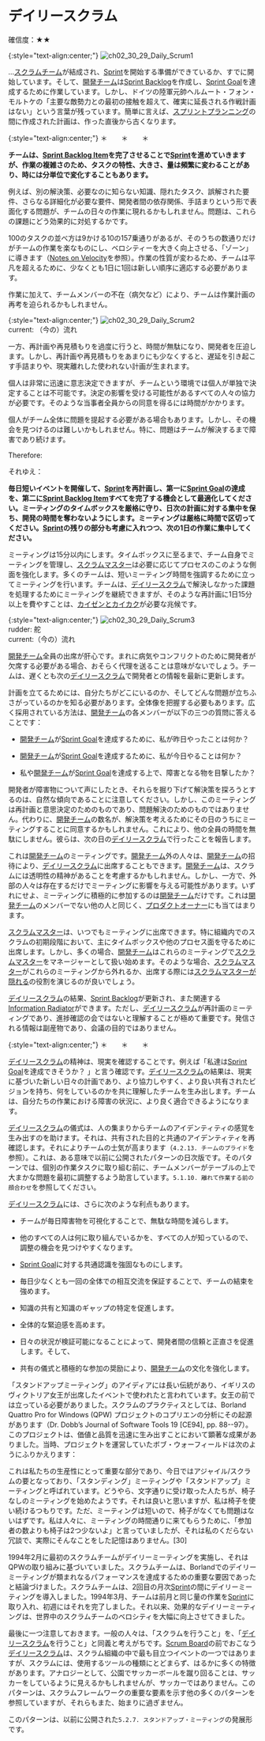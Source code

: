 # デイリースクラム

確信度：★★

{:style="text-align:center;"}
![ch02_30_29_Daily_Scrum1](Images/ch02_30_29_Daily_Scrum1.png)

...[スクラムチーム](ch02_07_7_Scrum_Team.md)が結成され、[Sprint](https://sites.google.com/a/scrumplop.org/published-patterns/value-stream/sprint)​を開始する準備ができているか、すでに開始しています。そして、[開発チーム](ch02_14_14_Development_Team.md)​は[Sprint Backlog](https://sites.google.com/a/scrumplop.org/published-patterns/value-stream/sprint-backlog)​を作成し、[Sprint Goal](https://sites.google.com/a/scrumplop.org/published-patterns/value-stream/sprint-goal)​を達成するために作業しています。しかし、ドイツの陸軍元帥ヘルムート・フォン・モルトケの「主要な敵勢力との最初の接触を超えて、確実に延長される作戦計画はない」という言葉が残っています。簡単に言えば、[スプリントプランニング](ch02_25_24_Sprint_Planning.md)​の間に作成された計画は、作った直後から古くなります。

{:style="text-align:center;"}
＊　　＊　　＊

**チームは、​[Sprint Backlog Item](https://sites.google.com/a/scrumplop.org/published-patterns/value-stream/sprint-backlog/sprint-backlog-item)を完了させることで[Sprint](https://sites.google.com/a/scrumplop.org/published-patterns/value-stream/sprint)を進めていきますが、作業の複雑さのため、タスクの特性、大きさ、量は頻繁に変わることがあり、時には分単位で変化することもあります。**

例えば、別の解決策、必要なのに知らない知識、隠れたタスク、誤解された要件、さらなる詳細化が必要な要件、開発者間の依存関係、手詰まりという形で表面化する問題が、チームの日々の作業に現れるかもしれません。問題は、これらの課題にどう効果的に対処するかです。

100のタスクの並べ方は9かける10の157乗通りがあるが、そのうちの数通りだけがチームの作業を楽なものにし、ベロシティーを大きく向上させる、「ゾーン」に導きます（[Notes on Velocity](https://sites.google.com/a/scrumplop.org/published-patterns/value-stream/notes-on-velocity)を参照）。作業の性質が変わるため、チームは平凡を超えるために、少なくとも1日に1回は新しい順序に適応する必要があります。

作業に加えて、チームメンバーの不在（病欠など）により、チームは作業計画の再考を迫られるかもしれません。

{:style="text-align:center;"}
![ch02_30_29_Daily_Scrum2](Images/ch02_30_29_Daily_Scrum2.png)<br>
current: （今の）流れ

一方、再計画や再見積もりを過度に行うと、時間が無駄になり、開発者を圧迫します。しかし、再計画や再見積もりをあまりにも少なくすると、遅延を引き起こす手詰まりや、現実離れした使われない計画が生まれます。

個人は非常に迅速に意志決定できますが、チームという環境では個人が単独で決定することは不可能です。決定の影響を受ける可能性があるすべての人々の協力が必要です。そのような当事者全員からの同意を得るには時間がかかります。

個人がチーム全体に問題を提起する必要がある場合もあります。しかし、その機会を見つけるのは難しいかもしれません。特に、問題はチームが解決するまで障害であり続けます。

Therefore:

それゆえ：

**毎日短いイベントを開催して、[Sprint](https://sites.google.com/a/scrumplop.org/published-patterns/value-stream/sprint)を再計画し、第一に[Sprint Goal](https://sites.google.com/a/scrumplop.org/published-patterns/value-stream/sprint-goal)の達成を、第二に[Sprint Backlog Item](https://sites.google.com/a/scrumplop.org/published-patterns/value-stream/sprint-backlog/sprint-backlog-item)すべてを完了する機会として最適化してください。ミーティングのタイムボックスを厳格に守り、日次の計画に対する集中を保ち、開発の時間を奪わないようにします。ミーティングは厳格に時間で区切ってください。[Sprint](https://sites.google.com/a/scrumplop.org/published-patterns/value-stream/sprint)の残りの部分も考慮に入れつつ、次の1日の作業に集中してください。**

ミーティングは15分以内にします。タイムボックスに至るまで、チーム自身でミーティングを管理し、[スクラムマスター](ch02_20_19_ScrumMaster.md)は必要に応じてプロセスのこのような側面を強化します。多くのチームは、短いミーティング時間を強調するために立ってミーティングを行います。チームは、[デイリースクラム](ch02_30_29_Daily_Scrum.md)で解決しなかった課題を処理するためにミーティングを継続できますが、そのような再計画に1日15分以上を費やすことは、[カイゼンとカイカク](ch02_19_Kaizen_and_Kaikaku.md)が必要な兆候です。

{:style="text-align:center;"}
![ch02_30_29_Daily_Scrum3](Images/ch02_30_29_Daily_Scrum3.png)<br>
rudder: 舵<br>current:（今の）流れ

[開発チーム](ch02_14_14_Development_Team.md)全員の出席が肝心です。まれに病気やコンフリクトのために開発者が欠席する必要がある場合、おそらく代理を送ることは意味がないでしょう。チームは、遅くとも次の[デイリースクラム](ch02_30_29_Daily_Scrum.md)で開発者との情報を最新に更新します。

計画を立てるためには、自分たちがどこにいるのか、そしてどんな問題が立ちふさがっているのかを知る必要があります。全体像を把握する必要もあります。広く採用されている方法は、[開発チーム](ch02_14_14_Development_Team.md)の各メンバーが以下の三つの質問に答えることです：

* [開発チーム](ch02_14_14_Development_Team.md)が[Sprint Goal](https://sites.google.com/a/scrumplop.org/published-patterns/value-stream/sprint-goal)を達成するために、私が昨日やったことは何か？

* [開発チーム](ch02_14_14_Development_Team.md)が[Sprint Goal](https://sites.google.com/a/scrumplop.org/published-patterns/value-stream/sprint-goal)を達成するために、私が今日やることは何か？

* 私や[開発チーム](ch02_14_14_Development_Team.md)が[Sprint Goal](https://sites.google.com/a/scrumplop.org/published-patterns/value-stream/sprint-goal)を達成する上で、障害となる物を目撃したか？

開発者が障害物について声にしたとき、それらを掘り下げて解決策を探ろうとするのは、自然な傾向であることに注意してください。しかし、このミーティングは再計画と意思決定のためのものであり、問題解決のためのものではありません。代わりに、[開発チーム](ch02_14_14_Development_Team.md)の数名が、解決策を考えるためにその日のうちにミーティングすることに同意するかもしれません。これにより、他の全員の時間を無駄にしません。彼らは、次の日の[デイリースクラム](ch02_30_29_Daily_Scrum.md)で行ったことを報告します。

これは[開発チーム](ch02_14_14_Development_Team.md)のミーティングです。[開発チーム](ch02_14_14_Development_Team.md)外の人々は、[開発チーム](ch02_14_14_Development_Team.md)の招待により、[デイリースクラム](ch02_30_29_Daily_Scrum.md)に出席することもできます。[開発チーム](ch02_14_14_Development_Team.md)は、スクラムには透明性の精神があることを考慮するかもしれません。しかし、一方で、外部の人々は存在するだけでミーティングに影響を与える可能性があります。いずれにせよ、ミーティングに積極的に参加するのは[開発チーム](ch02_14_14_Development_Team.md)だけです。これは[開発チーム](ch02_14_14_Development_Team.md)のメンバーでない他の人と同じく、[プロダクトオーナー](ch02_11_11_Product_Owner.md)にも当てはまります。

[スクラムマスター](ch02_20_19_ScrumMaster.md)は、いつでもミーティングに出席できます。特に組織内でのスクラムの初期段階において、主にタイムボックスや他のプロセス面を守るために出席します。しかし、多くの場合、[開発チーム](ch02_14_14_Development_Team.md)はこれらのミーティングで[スクラムマスター](ch02_20_19_ScrumMaster.md)をマネージャーとして扱い始めます。そのような場合、[スクラムマスター](ch02_20_19_ScrumMaster.md)がこれらのミーティングから外れるか、出席する際には[スクラムマスターが隠れる](ch02_31_30_ScrumMaster_Incognito.md)の役割を演じるのが良いでしょう。

[デイリースクラム](ch02_30_29_Daily_Scrum.md)の結果、[Sprint Backlog](https://sites.google.com/a/scrumplop.org/published-patterns/value-stream/sprint-backlog)が更新され、また関連する[Information Radiator](https://sites.google.com/a/scrumplop.org/published-patterns/value-stream/information-radiator)ができます。ただし、[デイリースクラム](ch02_30_29_Daily_Scrum.md)が再計画のミーティングであり、進捗確認の会ではないと理解することが極めて重要です。発信される情報は副産物であり、会議の目的ではありません。

{:style="text-align:center;"}
＊　　＊　　＊

[デイリースクラム](ch02_30_29_Daily_Scrum.md)の精神は、現実を確認することです。例えば「私達は[Sprint Goal](https://sites.google.com/a/scrumplop.org/published-patterns/value-stream/sprint-goal)を達成できそうか？ 」と言う確認です。[デイリースクラム](ch02_30_29_Daily_Scrum.md)の結果は、現実に基づいた新しい日々の計画であり、より協力しやすく、より良い共有されたビジョンを持ち、何をしているのかを共に理解したチームを生み出します。チームは、自分たちの作業における障害の状況に、より良く適合できるようになります。

[デイリースクラム](ch02_30_29_Daily_Scrum.md)の儀式は、人の集まりからチームのアイデンティティの感覚を生み出すのを助けます。それは、共有された目的と共通のアイデンティティを再確認します。それによりチームの士気が高まります（`4.2.13. チームのプライド`を参照）。これは、ある意味で以前に公開されたパターンの日次版です。そのパターンでは、個別の作業タスクに取り組む前に、チームメンバーがテーブルの上で大まかな問題を最初に調整するよう助言しています。`5.1.10. 離れて作業する前の顔合わせ`を参照してください。

[デイリースクラム](ch02_30_29_Daily_Scrum.md)には、さらに次のような利点もあります。

* チームが毎日障害物を可視化することで、無駄な時間を減らします。

* 他のすべての人は何に取り組んでいるかを、すべての人が知っているので、調整の機会を見つけやすくなります。

* [Sprint Goal](https://sites.google.com/a/scrumplop.org/published-patterns/value-stream/sprint-goal)に対する共通認識を強固なものにします。

* 毎日少なくとも一回の全体での相互交流を保証することで、チームの結束を強めます。

* 知識の共有と知識のギャップの特定を促進します。

* 全体的な緊迫感を高めます。

* 日々の状況が検証可能になることによって、開発者間の信頼と正直さを促進します。そして、

* 共有の儀式と積極的な参加の奨励により、[開発チーム](ch02_14_14_Development_Team.md)の文化を強化します。

「スタンドアップミーティング」のアイディアには長い伝統があり、イギリスのヴィクトリア女王が出席したイベントで使われたと言われています。女王の前では立っている必要がありました。スクラムのプラクティスとしては、Borland Quattro Pro for Windows (QPW) プロジェクトのコプリエンの分析にその起源があります（Dr. Dobb’s Journal of Software Tools 19 [CE94], pp. 88--97）。このプロジェクトは、価値と品質を迅速に生み出すことにおいて顕著な成果がありました。当時、プロジェクトを運営していたボブ・ウォーフィールドは次のようにふりかえります：

これは私たちの生産性にとって重要な部分であり、今日ではアジャイル/スクラムの要となっており、「スタンディング」ミーティングや「スタンドアップ」ミーティングと呼ばれています。どうやら、文字通りに受け取った人たちが、椅子なしのミーティングを始めたようです。それは良いと思いますが、私は椅子を使い続けるつもりです。ただ、ミーティングは短いので、椅子がなくても問題はないはずです。私は人々に、ミーティングの時間通りに来てもらうために、「参加者の数よりも椅子は2つ少ないよ」と言っていましたが、それは私のくだらない冗談で、実際にそんなことをした記憶はありません。[30]

1994年2月に最初のスクラムチームがデイリーミーティングを実施し、それはQPWの取り組みに基づいていました。スクラムチームは、Borlandでのデイリーミーティングが類まれなるパフォーマンスを達成するための重要な要因であったと結論づけました。スクラムチームは、2回目の月次[Sprint](https://sites.google.com/a/scrumplop.org/published-patterns/value-stream/sprint)の間にデイリーミーティングを導入しました。1994年3月、チームは前月と同じ量の作業を[Sprint](https://sites.google.com/a/scrumplop.org/published-patterns/value-stream/sprint)に取り入れ、初週にはそれを完了しました。それ以来、効果的なデイリーミーティングは、世界中のスクラムチームのベロシティを大幅に向上させてきました。

最後に一つ注意しておきます。一般の人々は、「スクラムを行うこと」を、「[デイリースクラム](ch02_30_29_Daily_Scrum.md)を行うこと」と同義と考えがちです。​[Scrum Board](https://sites.google.com/a/scrumplop.org/published-patterns/value-stream/information-radiator/scrum-board)​の前でおこなう[デイリースクラム](ch02_30_29_Daily_Scrum.md)は、スクラム組織の中で最も目立つイベントの一つではありますが、スクラムには、使用するツールの種類にとどまらず、はるかに多くの特徴があります。アナロジーとして、公園でサッカーボールを蹴り回ることは、サッカーをしているように見えるかもしれませんが、サッカーではありません。このパターンは、スクラムフレームワークの重要な要素を示す他の多くのパターンを参照していますが、それらもまた、始まりに過ぎません。

このパターンは、以前に公開された`5.2.7. スタンドアップ・ミーティング`の発展形です。

